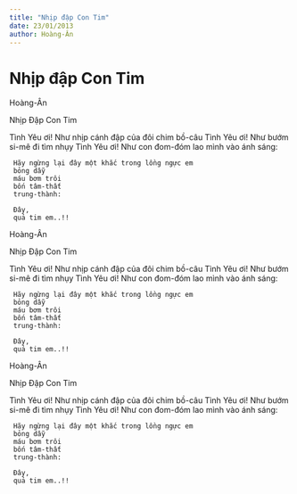 ```yaml
---
title: "Nhịp đập Con Tim"
date: 23/01/2013
author: Hoàng-Ân
---
```


# Nhịp đập Con Tim

Hoàng-Ân

Nhịp Đập Con Tim


Tình Yêu ơi! Như nhịp cánh đập của đôi chim bồ-câu
Tình Yêu ơi! Như bướm si-mê đi tìm nhụy
Tình Yêu ơi! Như con đom-đóm lao mình vào ánh sáng:
 
     Hãy ngừng lại đây một khắc trong lồng ngực em
     bỏng dẫy
     máu bơm trôi
     bốn tâm-thất
     trung-thành:

     Đây,
     quả tim em..!!

Hoàng-Ân

Nhịp Đập Con Tim


Tình Yêu ơi! Như nhịp cánh đập của đôi chim bồ-câu
Tình Yêu ơi! Như bướm si-mê đi tìm nhụy
Tình Yêu ơi! Như con đom-đóm lao mình vào ánh sáng:
 
     Hãy ngừng lại đây một khắc trong lồng ngực em
     bỏng dẫy
     máu bơm trôi
     bốn tâm-thất
     trung-thành:

     Đây,
     quả tim em..!!

Hoàng-Ân

Nhịp Đập Con Tim


Tình Yêu ơi! Như nhịp cánh đập của đôi chim bồ-câu
Tình Yêu ơi! Như bướm si-mê đi tìm nhụy
Tình Yêu ơi! Như con đom-đóm lao mình vào ánh sáng:
 
     Hãy ngừng lại đây một khắc trong lồng ngực em
     bỏng dẫy
     máu bơm trôi
     bốn tâm-thất
     trung-thành:

     Đây,
     quả tim em..!!
